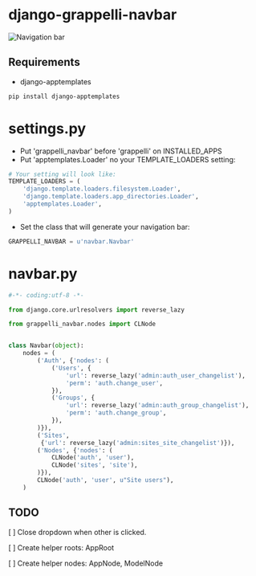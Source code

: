 # django-grappelli-navbar

![Navigation bar](https://github.com/gotlium/django-grappelli-navbar/raw/master/screenshot.jpg)


## Requirements

 * django-apptemplates
```sh
pip install django-apptemplates
```


# settings.py

 * Put 'grappelli_navbar' before 'grappelli' on INSTALLED_APPS
 * Put 'apptemplates.Loader' no your TEMPLATE_LOADERS setting:

```python
# Your setting will look like:
TEMPLATE_LOADERS = (
    'django.template.loaders.filesystem.Loader',
    'django.template.loaders.app_directories.Loader',
    'apptemplates.Loader',
)

```
 * Set the class that will generate your navigation bar:

```python
GRAPPELLI_NAVBAR = u'navbar.Navbar'
```

# navbar.py

```python
#-*- coding:utf-8 -*-

from django.core.urlresolvers import reverse_lazy

from grappelli_navbar.nodes import CLNode


class Navbar(object):
    nodes = (
        ('Auth', {'nodes': (
            ('Users', {
                'url': reverse_lazy('admin:auth_user_changelist'),
                'perm': 'auth.change_user',
            }),
            ('Groups', {
                'url': reverse_lazy('admin:auth_group_changelist'),
                'perm': 'auth.change_group',
            }),
        )}),
        ('Sites',
         {'url': reverse_lazy('admin:sites_site_changelist')}),
        ('Nodes', {'nodes': (
            CLNode('auth', 'user'),
            CLNode('sites', 'site'),
        )}),
        CLNode('auth', 'user', u"Site users"),
    )
```


## TODO

[ ] Close dropdown when other is clicked.

[ ] Create helper roots: AppRoot

[ ] Create helper nodes: AppNode, ModelNode
